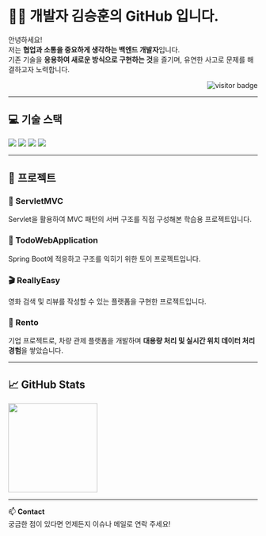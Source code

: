 # 👨‍💻 개발자 김승훈의 GitHub 입니다.

안녕하세요!  
저는 **협업과 소통을 중요하게 생각하는 백엔드 개발자**입니다.  
기존 기술을 **응용하여 새로운 방식으로 구현하는 것**을 즐기며, 유연한 사고로 문제를 해결하고자 노력합니다.

<p align="right">
  <img src="https://komarev.com/ghpvc/?username=SeungHun333&label=Visitor&color=0e75b6&style=flat-square" alt="visitor badge"/>
</p>

---

## 💻 기술 스택

<p>
  <img src="https://img.shields.io/badge/Java-007396?style=flat-square&logo=java&logoColor=white"/>
  <img src="https://img.shields.io/badge/Spring-6DB33F?style=flat-square&logo=spring&logoColor=white"/>
  <img src="https://img.shields.io/badge/MySQL-4479A1?style=flat-square&logo=mysql&logoColor=white"/>
  <img src="https://img.shields.io/badge/Oracle-F80000?style=flat-square&logo=oracle&logoColor=white"/>
</p>

---

## 📂 프로젝트

### 🧩 ServletMVC
Servlet을 활용하여 MVC 패턴의 서버 구조를 직접 구성해본 학습용 프로젝트입니다.

### 📝 TodoWebApplication
Spring Boot에 적응하고 구조를 익히기 위한 토이 프로젝트입니다.

### 🎬 ReallyEasy
영화 검색 및 리뷰를 작성할 수 있는 플랫폼을 구현한 프로젝트입니다.

### 🚗 Rento
기업 프로젝트로, 차량 관제 플랫폼을 개발하며 **대용량 처리 및 실시간 위치 데이터 처리 경험**을 쌓았습니다.

---

## 📈 GitHub Stats

<img src="https://github-readme-stats.vercel.app/api?username=SeungHun333&show_icons=true&theme=tokyonight" height="180px"/>

---

📫 **Contact**  
궁금한 점이 있다면 언제든지 이슈나 메일로 연락 주세요!
